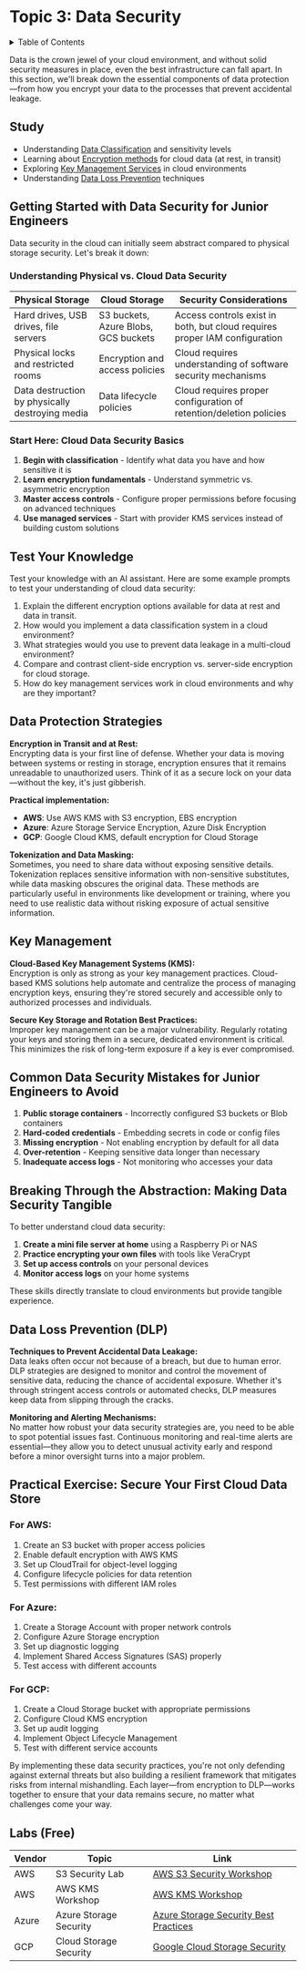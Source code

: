 # Topic 3: Data Security

<details>
<summary>Table of Contents</summary>

- [Study](#study)
- [Getting Started with Data Security for Junior Engineers](#getting-started-with-data-security-for-junior-engineers)
- [Test Your Knowledge](#test-your-knowledge)
- [Data Protection Strategies](#data-protection-strategies)
- [Key Management](#key-management)
- [Common Data Security Mistakes for Junior Engineers to Avoid](#common-data-security-mistakes-for-junior-engineers-to-avoid)
- [Breaking Through the Abstraction: Making Data Security Tangible](#breaking-through-the-abstraction-making-data-security-tangible)
- [Data Loss Prevention (DLP)](#data-loss-prevention-dlp)
- [Practical Exercise: Secure Your First Cloud Data Store](#practical-exercise-secure-your-first-cloud-data-store)
- [Labs (Free)](#labs-free)

</details>

Data is the crown jewel of your cloud environment, and without solid security measures in place, even the best infrastructure can fall apart. In this section, we'll break down the essential components of data protection—from how you encrypt your data to the processes that prevent accidental leakage.

## Study
- Understanding [Data Classification](https://csrc.nist.gov/glossary/term/data_classification) and sensitivity levels
- Learning about [Encryption methods](https://cloud.google.com/security/encryption) for cloud data (at rest, in transit)
- Exploring [Key Management Services](https://aws.amazon.com/kms/features/) in cloud environments
- Understanding [Data Loss Prevention](https://learn.microsoft.com/en-us/azure/information-protection/what-is-information-protection) techniques

## Getting Started with Data Security for Junior Engineers

Data security in the cloud can initially seem abstract compared to physical storage security. Let's break it down:

### Understanding Physical vs. Cloud Data Security

| Physical Storage | Cloud Storage | Security Considerations |
|------------------|---------------|-------------------------|
| Hard drives, USB drives, file servers | S3 buckets, Azure Blobs, GCS buckets | Access controls exist in both, but cloud requires proper IAM configuration |
| Physical locks and restricted rooms | Encryption and access policies | Cloud requires understanding of software security mechanisms |
| Data destruction by physically destroying media | Data lifecycle policies | Cloud requires proper configuration of retention/deletion policies |

### Start Here: Cloud Data Security Basics

1. **Begin with classification** - Identify what data you have and how sensitive it is
2. **Learn encryption fundamentals** - Understand symmetric vs. asymmetric encryption
3. **Master access controls** - Configure proper permissions before focusing on advanced techniques
4. **Use managed services** - Start with provider KMS services instead of building custom solutions

## Test Your Knowledge

Test your knowledge with an AI assistant. Here are some example prompts to test your understanding of cloud data security:

1. Explain the different encryption options available for data at rest and data in transit.
2. How would you implement a data classification system in a cloud environment?
3. What strategies would you use to prevent data leakage in a multi-cloud environment?
4. Compare and contrast client-side encryption vs. server-side encryption for cloud storage.
5. How do key management services work in cloud environments and why are they important?

## Data Protection Strategies

**Encryption in Transit and at Rest:**  
Encrypting data is your first line of defense. Whether your data is moving between systems or resting in storage, encryption ensures that it remains unreadable to unauthorized users. Think of it as a secure lock on your data—without the key, it's just gibberish.

**Practical implementation:**
- **AWS**: Use AWS KMS with S3 encryption, EBS encryption
- **Azure**: Azure Storage Service Encryption, Azure Disk Encryption
- **GCP**: Google Cloud KMS, default encryption for Cloud Storage

**Tokenization and Data Masking:**  
Sometimes, you need to share data without exposing sensitive details. Tokenization replaces sensitive information with non-sensitive substitutes, while data masking obscures the original data. These methods are particularly useful in environments like development or training, where you need to use realistic data without risking exposure of actual sensitive information.

## Key Management

**Cloud-Based Key Management Systems (KMS):**  
Encryption is only as strong as your key management practices. Cloud-based KMS solutions help automate and centralize the process of managing encryption keys, ensuring they're stored securely and accessible only to authorized processes and individuals.

**Secure Key Storage and Rotation Best Practices:**  
Improper key management can be a major vulnerability. Regularly rotating your keys and storing them in a secure, dedicated environment is critical. This minimizes the risk of long-term exposure if a key is ever compromised.

## Common Data Security Mistakes for Junior Engineers to Avoid

1. **Public storage containers** - Incorrectly configured S3 buckets or Blob containers
2. **Hard-coded credentials** - Embedding secrets in code or config files
3. **Missing encryption** - Not enabling encryption by default for all data
4. **Over-retention** - Keeping sensitive data longer than necessary
5. **Inadequate access logs** - Not monitoring who accesses your data

## Breaking Through the Abstraction: Making Data Security Tangible

To better understand cloud data security:

1. **Create a mini file server at home** using a Raspberry Pi or NAS
2. **Practice encrypting your own files** with tools like VeraCrypt
3. **Set up access controls** on your personal devices
4. **Monitor access logs** on your home systems

These skills directly translate to cloud environments but provide tangible experience.

## Data Loss Prevention (DLP)

**Techniques to Prevent Accidental Data Leakage:**  
Data leaks often occur not because of a breach, but due to human error. DLP strategies are designed to monitor and control the movement of sensitive data, reducing the chance of accidental exposure. Whether it's through stringent access controls or automated checks, DLP measures keep data from slipping through the cracks.

**Monitoring and Alerting Mechanisms:**  
No matter how robust your data security strategies are, you need to be able to spot potential issues fast. Continuous monitoring and real-time alerts are essential—they allow you to detect unusual activity early and respond before a minor oversight turns into a major problem.

## Practical Exercise: Secure Your First Cloud Data Store

### For AWS:
1. Create an S3 bucket with proper access policies
2. Enable default encryption with AWS KMS
3. Set up CloudTrail for object-level logging
4. Configure lifecycle policies for data retention
5. Test permissions with different IAM roles

### For Azure:
1. Create a Storage Account with proper network controls
2. Configure Azure Storage encryption
3. Set up diagnostic logging
4. Implement Shared Access Signatures (SAS) properly
5. Test access with different accounts

### For GCP:
1. Create a Cloud Storage bucket with appropriate permissions
2. Configure Cloud KMS encryption
3. Set up audit logging
4. Implement Object Lifecycle Management
5. Test with different service accounts

By implementing these data security practices, you're not only defending against external threats but also building a resilient framework that mitigates risks from internal mishandling. Each layer—from encryption to DLP—works together to ensure that your data remains secure, no matter what challenges come your way.

## Labs (Free)

| Vendor | Topic | Link |
|--------|-------|------|
| AWS | S3 Security Lab | [AWS S3 Security Workshop](https://catalog.workshops.aws/s3security/en-US) |
| AWS | AWS KMS Workshop | [AWS KMS Workshop](https://catalog.workshops.aws/kms/en-US) |
| Azure | Azure Storage Security | [Azure Storage Security Best Practices](https://learn.microsoft.com/en-us/azure/storage/blobs/security-recommendations) |
| GCP | Cloud Storage Security | [Google Cloud Storage Security](https://cloud.google.com/storage/docs/security-best-practices) |